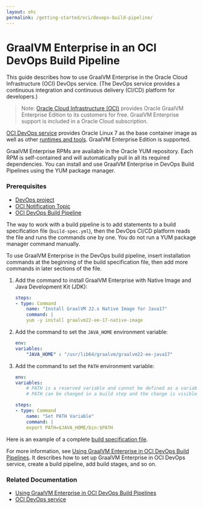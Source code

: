 ```yaml
---
layout: ohc
permalink: /getting-started/oci/devops-build-pipeline/
---
```


# GraalVM Enterprise in an OCI DevOps Build Pipeline

This guide describes how to use GraalVM Enterprise in the Oracle Cloud Infrastructure (OCI) DevOps service. (The DevOps service provides a continuous integration and continuous delivery (CI/CD) platform for developers.)

> Note: [Oracle Cloud Infrastructure (OCI)](https://www.oracle.com/cloud) provides Oracle GraalVM Enterprise Edition to its customers for free.
GraalVM Enterprise support is included in a Oracle Cloud subscription.

[OCI DevOps service](https://docs.oracle.com/en-us/iaas/Content/devops/using/devops_overview.htm) provides Oracle Linux 7 as the base container image as well as other [runtimes and tools](https://docs.oracle.com/en-us/iaas/Content/devops/using/runtime_details.htm). GraalVM Enterprise Edition is supported. 

GraalVM Enterprise RPMs are available in the Oracle YUM repository. 
Each RPM is self-contained and will automatically pull in all its required dependencies.
You can install and use GraalVM Enterprise in DevOps Build Pipelines using the YUM package manager.

### Prerequisites

- [DevOps project](https://docs.oracle.com/en-us/iaas/Content/devops/using/create_project.htm#create_a_project)
- [OCI Notification Topic](https://docs.oracle.com/en-us/iaas/Content/Notification/Tasks/managingtopicsandsubscriptions.htm#createTopic)
- [OCI DevOps Build Pipeline](https://docs.oracle.com/en-us/iaas/Content/devops/using/create_buildpipeline.htm)

The way to work with a build pipeline is to add statements to a build specification file (`build-spec.yml`), then the DevOps CI/CD platform reads the file and runs the commands one by one. You do not run a YUM package manager command manually. 

To use GraalVM Enterprise in the DevOps build pipeline, insert installation commands at the beginning of the build specification file, then add more commands in later sections of the file. 

1. Add the command to install GraalVM Enterprise with Native Image and Java Development Kit (JDK):
    ```yml
    steps:
    - type: Command
        name: "Install GraalVM 22.x Native Image for Java17"
        command: |
        yum -y install graalvm22-ee-17-native-image
    ```

2. Add the command to set the `JAVA_HOME` environment variable:

    ```yml
    env:
    variables:
        "JAVA_HOME" : "/usr/lib64/graalvm/graalvm22-ee-java17"
    ```

3. Add the command to set the `PATH` environment variable:

    ```yml
    env:
    variables:
        # PATH is a reserved variable and cannot be defined as a variable.
        # PATH can be changed in a build step and the change is visible in subsequent steps.

    steps:
    - type: Command
        name: "Set PATH Variable"
        command: |
        export PATH=$JAVA_HOME/bin:$PATH
    ```

Here is an example of a complete [build specification file](https://github.com/oracle-devrel/oci-devops-examples/blob/main/oci-build-examples/oci_devops_build_with_graalenterprise/build_spec.yaml).

For more information, see  [Using GraalVM Enterprise in OCI DevOps Build Pipelines](https://github.com/oracle-devrel/oci-devops-examples/tree/main/oci-build-examples/oci_devops_build_with_graalenterprise). It describes how to set up GraalVM Enterprise in OCI DevOps service, create a build pipeline, add build stages, and so on.

### Related Documentation

* [Using GraalVM Enterprise in OCI DevOps Build Pipelines](https://github.com/oracle-devrel/oci-devops-examples/tree/main/oci-build-examples/oci_devops_build_with_graalenterprise)
* [OCI DevOps service](https://docs.oracle.com/en-us/iaas/Content/devops/using/devops_overview.htm)